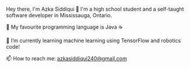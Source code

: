 Hey there, I'm Azka Siddiqui 👋
I'm a high school student and a self-taught software developer in Mississauga, Ontario.

💬 My favourite programming language is Java ☕  

🌱 I’m currently learning machine learning using TensorFlow and robotics code!

📫 How to reach me: azkasiddiqui240@gmail.com

